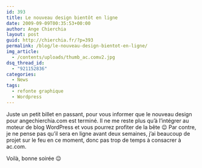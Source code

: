 ```yaml
---
id: 393
title: Le nouveau design bientôt en ligne
date: 2009-09-09T00:35:53+00:00
author: Ange Chierchia
layout: post
guid: http://chierchia.fr/?p=393
permalink: /blog/le-nouveau-design-bientot-en-ligne/
img_article:
  - /contents/uploads/thumb_ac.comv2.jpg
dsq_thread_id:
  - "921152836"
categories:
  - News
tags:
  - refonte graphique
  - Wordpress
---
```

Juste un petit billet en passant, pour vous informer que le nouveau design pour angechierchia.com est terminé. Il ne me reste plus qu&rsquo;à l&rsquo;intégrer au moteur de blog WordPress et vous pourrez profiter de la bête 😉 Par contre, je ne pense pas qu&rsquo;il sera en ligne avant deux semaines, j&rsquo;ai beaucoup de projet sur le feu en ce moment, donc pas trop de temps à consacrer à ac.com.

Voilà, bonne soirée 😉